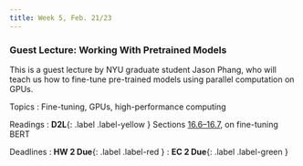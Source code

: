 ```yaml
---
title: Week 5, Feb. 21/23
---
```


### Guest Lecture: Working With Pretrained Models

This is a guest lecture by NYU graduate student Jason Phang, who will teach us how to fine-tune pre-trained models 
using parallel computation on GPUs.

Topics
: Fine-tuning, GPUs, high-performance computing

Readings
: **D2L**{: .label .label-yellow } Sections 
[16.6–16.7](https://d2l.ai/chapter_natural-language-processing-applications/finetuning-bert.html), on fine-tuning BERT

Deadlines
: **HW 2 Due**{: .label .label-red }
: **EC 2 Due**{: .label .label-green }